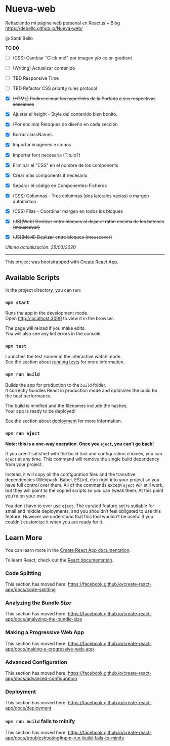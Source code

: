 # Nueva-web
Rehaciendo mi página web personal en React.js + Blog
https://debello.github.io/Nueva-web/

@ Santi Bello

**TO DO**
- [ ] (CSS) Cambiar "Click me!" por imagen y/o color-gradient
- [ ] (Writing) Actualizar contenido
- [ ] TBD Responsive Time 
- [ ] TBD Refactor CSS priority rules protocol

- [x] ~~(HTML) Redireccionar los hyperlinks de la Portada a sus respectivas secciones~~
- [x] Ajustar el height - Style del contenido bien bonito.
- [x] (Por encima) Retoques de diseño en cada sección
- [x] Borrar classNames
- [x] Importar imágenes e iconos 
- [x] Importar font necesaria (Titulo?)
- [x] Eliminar el "CSS" en el nombre de los components
- [x] Crear más components if necesario
- [x] Separar el código en Componentes-Ficheros
- [x] (CSS) Columnas - Tres columnas (dos laterales vacías) o margen automático
- [x] (CSS) Filas - Coordinar margen en todos los bloques
- [x] ~~(JS)(Web) Deslizar entre bloques al dejar el ratón encima de los botones {mouseover}~~
- [x] ~~(JS)(Móvil) Deslizar entre bloques {mouseover}~~

*Ultima actualización: 25/03/2020*




-------------------------------------------------------------------------

This project was bootstrapped with [Create React App](https://github.com/facebook/create-react-app).

## Available Scripts

In the project directory, you can run:

### `npm start`

Runs the app in the development mode.<br />
Open [http://localhost:3000](http://localhost:3000) to view it in the browser.

The page will reload if you make edits.<br />
You will also see any lint errors in the console.

### `npm test`

Launches the test runner in the interactive watch mode.<br />
See the section about [running tests](https://facebook.github.io/create-react-app/docs/running-tests) for more information.

### `npm run build`

Builds the app for production to the `build` folder.<br />
It correctly bundles React in production mode and optimizes the build for the best performance.

The build is minified and the filenames include the hashes.<br />
Your app is ready to be deployed!

See the section about [deployment](https://facebook.github.io/create-react-app/docs/deployment) for more information.

### `npm run eject`

**Note: this is a one-way operation. Once you `eject`, you can’t go back!**

If you aren’t satisfied with the build tool and configuration choices, you can `eject` at any time. This command will remove the single build dependency from your project.

Instead, it will copy all the configuration files and the transitive dependencies (Webpack, Babel, ESLint, etc) right into your project so you have full control over them. All of the commands except `eject` will still work, but they will point to the copied scripts so you can tweak them. At this point you’re on your own.

You don’t have to ever use `eject`. The curated feature set is suitable for small and middle deployments, and you shouldn’t feel obligated to use this feature. However we understand that this tool wouldn’t be useful if you couldn’t customize it when you are ready for it.

## Learn More

You can learn more in the [Create React App documentation](https://facebook.github.io/create-react-app/docs/getting-started).

To learn React, check out the [React documentation](https://reactjs.org/).

### Code Splitting

This section has moved here: https://facebook.github.io/create-react-app/docs/code-splitting

### Analyzing the Bundle Size

This section has moved here: https://facebook.github.io/create-react-app/docs/analyzing-the-bundle-size

### Making a Progressive Web App

This section has moved here: https://facebook.github.io/create-react-app/docs/making-a-progressive-web-app

### Advanced Configuration

This section has moved here: https://facebook.github.io/create-react-app/docs/advanced-configuration

### Deployment

This section has moved here: https://facebook.github.io/create-react-app/docs/deployment

### `npm run build` fails to minify

This section has moved here: https://facebook.github.io/create-react-app/docs/troubleshooting#npm-run-build-fails-to-minify
